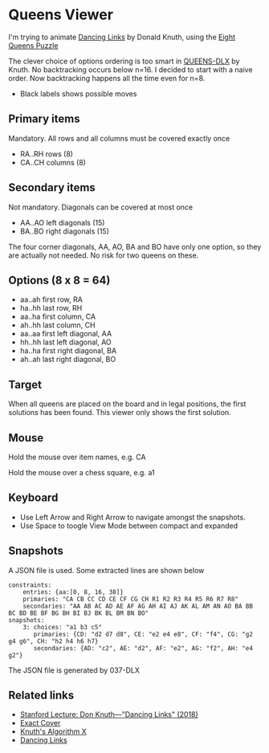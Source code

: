 # Queens Viewer

I'm trying to animate [Dancing Links](https://www-cs-faculty.stanford.edu/~knuth/programs/dlx1.w) by Donald Knuth, using the [Eight Queens Puzzle](https://en.wikipedia.org/wiki/Eight_queens_puzzle)

The clever choice of options ordering is too smart in [QUEENS-DLX](https://www-cs-faculty.stanford.edu/~knuth/programs/queens-dlx.w) by Knuth. No backtracking occurs below n=16. I decided to start with a naive order. Now backtracking happens all the time even for n=8.

* Black labels shows possible moves

## Primary items

Mandatory. All rows and all columns must be covered exactly once

* RA..RH rows (8)
* CA..CH columns (8)

## Secondary items

Not mandatory. Diagonals can be covered at most once

* AA..AO left diagonals (15)
* BA..BO right diagonals (15)

The four corner diagonals, AA, AO, BA and BO have only one option, so they are actually not needed. No risk for two queens on these.

## Options (8 x 8 = 64)

* aa..ah first row, RA
* ha..hh last row, RH
* aa..ha first column, CA
* ah..hh last column, CH
* aa..aa first left diagonal, AA
* hh..hh last left diagonal, AO
* ha..ha first right diagonal, BA
* ah..ah last right diagonal, BO

## Target

When all queens are placed on the board and in legal positions, the first solutions has been found. This viewer only shows the first solution.

## Mouse

Hold the mouse over item names, e.g. CA

Hold the mouse over a chess square, e.g. a1

## Keyboard

* Use Left Arrow and Right Arrow to navigate amongst the snapshots.
* Use Space to toogle View Mode between compact and expanded

## Snapshots

A JSON file is used. Some extracted lines are shown below
```
constraints:
	entries: {aa:[0, 8, 16, 38]}
	primaries: "CA CB CC CD CE CF CG CH R1 R2 R3 R4 R5 R6 R7 R8"
	secondaries: "AA AB AC AD AE AF AG AH AI AJ AK AL AM AN AO BA BB BC BD BE BF BG BH BI BJ BK BL BM BN BO"
snapshots:
	3: choices: "a1 b3 c5"
	   primaries: {CD: "d2 d7 d8", CE: "e2 e4 e8", CF: "f4", CG: "g2 g4 g6", CH: "h2 h4 h6 h7}
	   secondaries: {AD: "c2", AE: "d2", AF: "e2", AG: "f2", AH: "e4 g2"}
```

The JSON file is generated by 037-DLX

## Related links

* [Stanford Lecture: Don Knuth—"Dancing Links" (2018)](https://www.youtube.com/watch?v=_cR9zDlvP88&t=3251s&ab_channel=stanfordonline)
* [Exact Cover](https://en.wikipedia.org/wiki/Exact_cover)
* [Knuth's Algorithm X](https://en.wikipedia.org/wiki/Knuth%27s_Algorithm_X)
* [Dancing Links](https://en.wikipedia.org/wiki/Dancing_Links)

